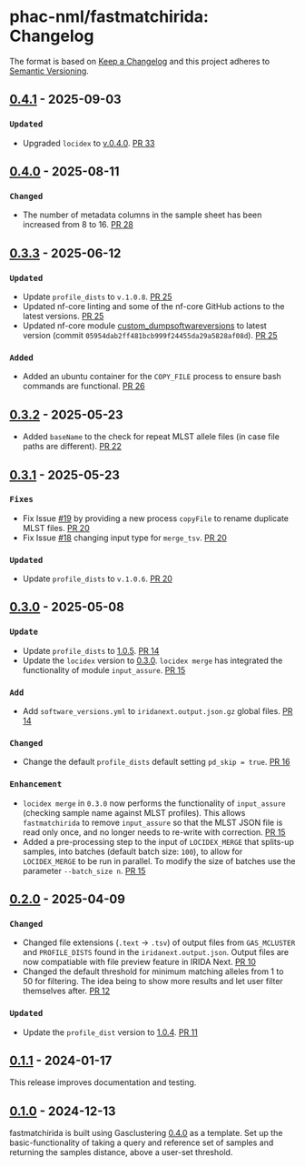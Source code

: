 # phac-nml/fastmatchirida: Changelog

The format is based on [Keep a Changelog](https://keepachangelog.com/en/1.0.0/)
and this project adheres to [Semantic Versioning](https://semver.org/spec/v2.0.0.html).

## [0.4.1] - 2025-09-03

### `Updated`

- Upgraded `locidex` to [v.0.4.0](https://github.com/phac-nml/locidex/releases/tag/v0.4.0). [PR 33](https://github.com/phac-nml/fastmatchirida/pull/33)

## [0.4.0] - 2025-08-11

### `Changed`

- The number of metadata columns in the sample sheet has been increased from 8 to 16. [PR 28](https://github.com/phac-nml/fastmatchirida/pull/28)

## [0.3.3] - 2025-06-12

### `Updated`

- Update `profile_dists` to `v.1.0.8`. [PR 25](https://github.com/phac-nml/fastmatchirida/pull/25)
- Updated nf-core linting and some of the nf-core GitHub actions to the latest versions. [PR 25](https://github.com/phac-nml/fastmatchirida/pull/25)
- Updated nf-core module [custom_dumpsoftwareversions](https://nf-co.re/modules/custom_dumpsoftwareversions/) to latest version (commit `05954dab2ff481bcb999f24455da29a5828af08d`). [PR 25](https://github.com/phac-nml/fastmatchirida/pull/25)

### `Added`

- Added an ubuntu container for the `COPY_FILE` process to ensure bash commands are functional. [PR 26](https://github.com/phac-nml/fastmatchirida/pull/26)

## [0.3.2] - 2025-05-23

- Added `baseName` to the check for repeat MLST allele files (in case file paths are different). [PR 22](https://github.com/phac-nml/fastmatchirida/pull/22)

## [0.3.1] - 2025-05-23

### `Fixes`

- Fix Issue [#19](https://github.com/phac-nml/fastmatchirida/issues/19) by providing a new process `copyFile` to rename duplicate MLST files. [PR 20](https://github.com/phac-nml/fastmatchirida/pull/20)
- Fix Issue [#18](https://github.com/phac-nml/fastmatchirida/issues/18) changing input type for `merge_tsv`. [PR 20](https://github.com/phac-nml/fastmatchirida/pull/20)

### `Updated`

- Update `profile_dists` to `v.1.0.6`. [PR 20](https://github.com/phac-nml/fastmatchirida/pull/20)

## [0.3.0] - 2025-05-08

### `Update`

- Update `profile_dists` to [1.0.5](https://github.com/phac-nml/profile_dists/releases/tag/1.0.5). [PR 14](https://github.com/phac-nml/fastmatchirida/pull/14)
- Update the `locidex` version to [0.3.0](https://pypi.org/project/locidex/0.3.0/). `locidex merge` has integrated the functionality of module `input_assure`. [PR 15](https://github.com/phac-nml/fastmatchirida/pull/15)

### `Add`

- Add `software_versions.yml` to `iridanext.output.json.gz` global files. [PR 14](https://github.com/phac-nml/fastmatchirida/pull/14)

### `Changed`

- Change the default `profile_dists` default setting `pd_skip = true`. [PR 16](https://github.com/phac-nml/fastmatchirida/pull/16)

### `Enhancement`

- `locidex merge` in `0.3.0` now performs the functionality of `input_assure` (checking sample name against MLST profiles). This allows `fastmatchirida` to remove `input_assure` so that the MLST JSON file is read only once, and no longer needs to re-write with correction. [PR 15](https://github.com/phac-nml/fastmatchirida/pull/15)
- Added a pre-processing step to the input of `LOCIDEX_MERGE` that splits-up samples, into batches (default batch size: `100`), to allow for `LOCIDEX_MERGE` to be run in parallel. To modify the size of batches use the parameter `--batch_size n`. [PR 15](https://github.com/phac-nml/fastmatchirida/pull/15)

## [0.2.0] - 2025-04-09

### `Changed`

- Changed file extensions (`.text` -> `.tsv`) of output files from `GAS_MCLUSTER` and `PROFILE_DISTS` found in the `iridanext.output.json`. Output files are now compatiable with file preview feature in IRIDA Next. [PR 10](https://github.com/phac-nml/fastmatchirida/pull/10)
- Changed the default threshold for minimum matching alleles from 1 to 50 for filtering. The idea being to show more results and let user filter themselves after. [PR 12](https://github.com/phac-nml/fastmatchirida/pull/12)

### `Updated`

- Update the `profile_dist` version to [1.0.4](https://github.com/phac-nml/profile_dists/releases/tag/1.0.4). [PR 11](https://github.com/phac-nml/fastmatchirida/pull/11)

## [0.1.1] - 2024-01-17

This release improves documentation and testing.

## [0.1.0] - 2024-12-13

fastmatchirida is built using Gasclustering [0.4.0] as a template. Set up the basic-functionality of taking a query and reference set of samples and returning the samples distance, above a user-set threshold.

[0.1.1]: https://github.com/phac-nml/fastmatchirida/releases/tag/0.1.1
[0.1.0]: https://github.com/phac-nml/fastmatchirida/releases/tag/0.1.0
[0.2.0]: https://github.com/phac-nml/fastmatchirida/releases/tag/0.2.0
[0.3.0]: https://github.com/phac-nml/fastmatchirida/releases/tag/0.3.0
[0.3.1]: https://github.com/phac-nml/fastmatchirida/releases/tag/0.3.1
[0.3.2]: https://github.com/phac-nml/fastmatchirida/releases/tag/0.3.2
[0.3.3]: https://github.com/phac-nml/fastmatchirida/releases/tag/0.3.3
[0.4.0]: https://github.com/phac-nml/fastmatchirida/releases/tag/0.4.0
[0.4.1]: https://github.com/phac-nml/fastmatchirida/releases/tag/0.4.1
